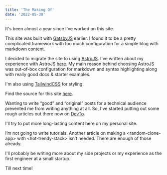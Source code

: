```yaml
---
title: 'The Making Of'
date: '2022-05-30'
---
```


It's been almost a year since I've worked on this site.

This site was built with [GatsbyJS](https://www.gatsbyjs.com/) earlier. I found it to be a pretty complicated framework with too much configuration for a simple blog with markdown content.

I decided to migrate the site to using [AstroJS](https://astro.build/). I've written about my experience with AstroJS [here](https://dev.to/tinfoil_knight/my-experience-with-astrojs-294h). My main reason behind choosing AstroJS was out-of-box configuration for markdown and syntax highlighting along with really good docs & starter examples.

I'm also using [TailwindCSS](https://tailwindcss.com/) for styling.

Find the source for this site [here](https://github.com/tinfoil-knight/tinfoil-knight.github.io).

Wanting to write “good” and “original” posts for a technical audience prevented me from writing anything at all. So, I've started putting out some rough articles out there now on [DevTo](https://dev.to/tinfoil_knight).

I'll try to put more long-lasting content here on my personal site.

I’m not going to write tutorials. Another article on making a \<random-clone-app\> with \<hot-trendy-stack\> isn’t needed. There are enough of those already.

I'll probably be writing more about my side projects or my experience as the first engineer at a small startup.

Till next time!
